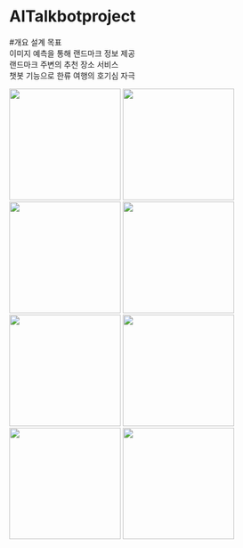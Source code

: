 # AITalkbotproject

#개요
설계 목표<br>
이미지 예측을 통해 랜드마크 정보 제공<br>
랜드마크 주변의 추천 장소 서비스<br>
챗봇 기능으로 한류 여행의 호기심 자극<br>

<div>
 <img width="200" src="![image](https://user-images.githubusercontent.com/13067686/98098666-fc9bd000-1ed1-11eb-87b8-91f55a97aef8.png)">
<img width="200" src="![image](https://user-images.githubusercontent.com/13067686/98098762-1b01cb80-1ed2-11eb-93da-3cb594500f45.png)">
<img width="200" src="![image](https://user-images.githubusercontent.com/13067686/98098798-28b75100-1ed2-11eb-9c2c-4965e48132d8.png)">
<img width="200" src="![image](https://user-images.githubusercontent.com/13067686/98098840-32d94f80-1ed2-11eb-9f20-1de90bbe3007.png)">
<img width="200" src="![image](https://user-images.githubusercontent.com/13067686/98098873-3ff63e80-1ed2-11eb-9fd7-c41925fefd94.png)">
<img width="200" src="![image](https://user-images.githubusercontent.com/13067686/98098900-4684b600-1ed2-11eb-889c-051e26e4922b.png)">
<img width="200" src="![image](https://user-images.githubusercontent.com/13067686/98098929-4d132d80-1ed2-11eb-8ab8-f3ea945b7e0c.png)">
<img width="200" src="![image](https://user-images.githubusercontent.com/13067686/98098961-569c9580-1ed2-11eb-887c-82d0315fca45.png)">
</div>
